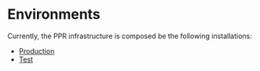 # Environments

Currently, the PPR infrastructure is composed be the following installations:

- [Production](https://pre-review.iq.harvard.edu/index.php/iqss/login)
- [Test](http://harvard-ojs-elb-1311151854.eu-west-1.elb.amazonaws.com/iqss/login)